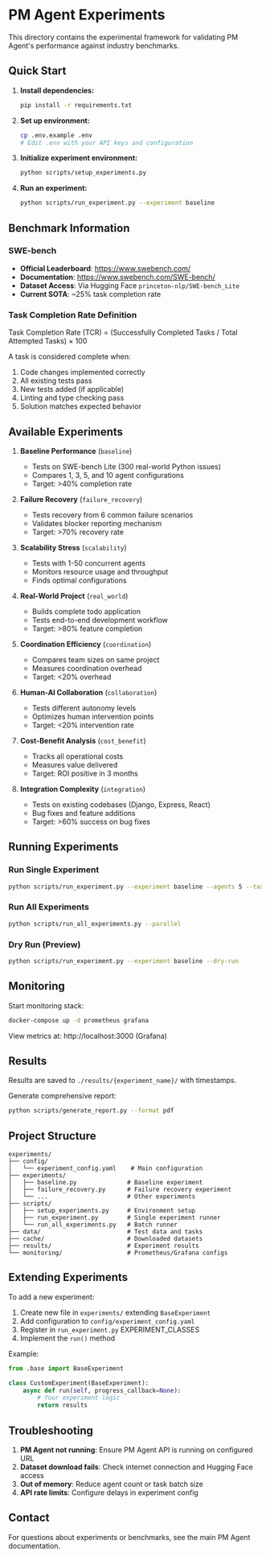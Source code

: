 # PM Agent Experiments

This directory contains the experimental framework for validating PM Agent's performance against industry benchmarks.

## Quick Start

1. **Install dependencies:**
   ```bash
   pip install -r requirements.txt
   ```

2. **Set up environment:**
   ```bash
   cp .env.example .env
   # Edit .env with your API keys and configuration
   ```

3. **Initialize experiment environment:**
   ```bash
   python scripts/setup_experiments.py
   ```

4. **Run an experiment:**
   ```bash
   python scripts/run_experiment.py --experiment baseline
   ```

## Benchmark Information

### SWE-bench
- **Official Leaderboard**: https://www.swebench.com/
- **Documentation**: https://www.swebench.com/SWE-bench/
- **Dataset Access**: Via Hugging Face `princeton-nlp/SWE-bench_Lite`
- **Current SOTA**: ~25% task completion rate

### Task Completion Rate Definition
Task Completion Rate (TCR) = (Successfully Completed Tasks / Total Attempted Tasks) × 100

A task is considered complete when:
1. Code changes implemented correctly
2. All existing tests pass
3. New tests added (if applicable)
4. Linting and type checking pass
5. Solution matches expected behavior

## Available Experiments

1. **Baseline Performance** (`baseline`)
   - Tests on SWE-bench Lite (300 real-world Python issues)
   - Compares 1, 3, 5, and 10 agent configurations
   - Target: >40% completion rate

2. **Failure Recovery** (`failure_recovery`)
   - Tests recovery from 6 common failure scenarios
   - Validates blocker reporting mechanism
   - Target: >70% recovery rate

3. **Scalability Stress** (`scalability`)
   - Tests with 1-50 concurrent agents
   - Monitors resource usage and throughput
   - Finds optimal configurations

4. **Real-World Project** (`real_world`)
   - Builds complete todo application
   - Tests end-to-end development workflow
   - Target: >80% feature completion

5. **Coordination Efficiency** (`coordination`)
   - Compares team sizes on same project
   - Measures coordination overhead
   - Target: <20% overhead

6. **Human-AI Collaboration** (`collaboration`)
   - Tests different autonomy levels
   - Optimizes human intervention points
   - Target: <20% intervention rate

7. **Cost-Benefit Analysis** (`cost_benefit`)
   - Tracks all operational costs
   - Measures value delivered
   - Target: ROI positive in 3 months

8. **Integration Complexity** (`integration`)
   - Tests on existing codebases (Django, Express, React)
   - Bug fixes and feature additions
   - Target: >60% success on bug fixes

## Running Experiments

### Run Single Experiment
```bash
python scripts/run_experiment.py --experiment baseline --agents 5 --tasks 100
```

### Run All Experiments
```bash
python scripts/run_all_experiments.py --parallel
```

### Dry Run (Preview)
```bash
python scripts/run_experiment.py --experiment baseline --dry-run
```

## Monitoring

Start monitoring stack:
```bash
docker-compose up -d prometheus grafana
```

View metrics at: http://localhost:3000 (Grafana)

## Results

Results are saved to `./results/{experiment_name}/` with timestamps.

Generate comprehensive report:
```bash
python scripts/generate_report.py --format pdf
```

## Project Structure
```
experiments/
├── config/
│   └── experiment_config.yaml    # Main configuration
├── experiments/
│   ├── baseline.py              # Baseline experiment
│   ├── failure_recovery.py      # Failure recovery experiment
│   └── ...                      # Other experiments
├── scripts/
│   ├── setup_experiments.py     # Environment setup
│   ├── run_experiment.py        # Single experiment runner
│   └── run_all_experiments.py   # Batch runner
├── data/                        # Test data and tasks
├── cache/                       # Downloaded datasets
├── results/                     # Experiment results
└── monitoring/                  # Prometheus/Grafana configs
```

## Extending Experiments

To add a new experiment:

1. Create new file in `experiments/` extending `BaseExperiment`
2. Add configuration to `config/experiment_config.yaml`
3. Register in `run_experiment.py` EXPERIMENT_CLASSES
4. Implement the `run()` method

Example:
```python
from .base import BaseExperiment

class CustomExperiment(BaseExperiment):
    async def run(self, progress_callback=None):
        # Your experiment logic
        return results
```

## Troubleshooting

1. **PM Agent not running**: Ensure PM Agent API is running on configured URL
2. **Dataset download fails**: Check internet connection and Hugging Face access
3. **Out of memory**: Reduce agent count or task batch size
4. **API rate limits**: Configure delays in experiment config

## Contact

For questions about experiments or benchmarks, see the main PM Agent documentation.